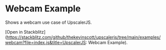 # Webcam Example

Shows a webcam use case of UpscalerJS.

[Open in Stackblitz](https://stackblitz.com/github/thekevinscott/upscalerjs/tree/main/examples/webcam?file=index.js&title=UpscalerJS: Webcam Example).
